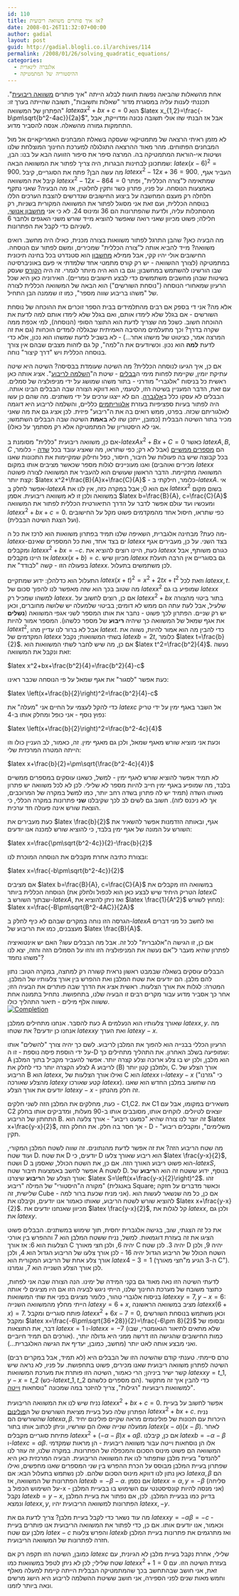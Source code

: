 ```yaml
---
id: 110
title: אז איך פותרים משוואה ריבועית?
date: 2008-01-26T11:32:07+00:00
author: gadial
layout: post
guid: http://gadial.blogli.co.il/archives/114
permalink: /2008/01/26/solving_quadratic_equations/
categories:
  - אלגברה לינארית
  - ההיסטוריה של המתמטיקה
---
```

אחת מהשאלות שהביאה נפשות תועות לבלוג הייתה "איך פותרים [משוואה ריבועית](http://he.wikipedia.org/wiki/%D7%9E%D7%A9%D7%95%D7%95%D7%90%D7%94_%D7%9E%D7%9E%D7%A2%D7%9C%D7%94_%D7%A9%D7%A0%D7%99%D7%99%D7%94)". תכננתי לענות עליה במסגרת מדור "שאלות ותשובות", תשובה שהייתה בערך זו: "הפתרון של המשוואה $latex ax^2+bx+c=0$ הוא $latex x_{1,2}=\frac{-b\pm\sqrt{b^2-4ac}}{2a}$", אבל אז הבנתי שזו אולי תשובה נכונה ומדוייקת, אבל התחמקות גמורה מהשאלה. אנסה להסביר מדוע.

לא מזמן ראיתי הרצאה של מתמטיקאי שעסקה בשאלת המבחנים האמריקאיים אל מול המבחנים הפתוחים. מהר מאוד ההרצאה התגלגלה למערכת החינוך המוצלחת שלנו ושיטות אי-הוראת המתמטיקה בה. המרצה סיפר את סיפור הזוועה הבא על בנו: הבן, שמתכונן לבחינות הבגרות, היה צריך לפתור את המשוואה הבאה: $latex (x-6)^2=900$. מה עשה הבן? פתח את הסוגריים, קיבל $latex x^2-12x+36=900$. העביר אגף, קיבל את המשוואה $latex x^2-12x-864=0$ שמתאימה ל"צורה הכללית", ופתר באמצעות הנוסחה. על פניו, פתרון כשר ותקין לחלוטין, אז מה הבעיה? שאני נתקף חלחלה רק מעצם המחשבה על ביצוע החישובים שנדרשים להצבת הערכים הללו בנוסחה הכללית, ועם זאת אני מסוגל לפתור את המשוואה המקורית בשניות, רק מהסתכלות עליה, ולדעת שהפתרונות הם 36 ומינוס 24. לא כי אני [מחשבון אנושי](http://he.wikipedia.org/wiki/%D7%92%D7%90%D7%95%D7%9F_%D7%97%D7%99%D7%A9%D7%95%D7%91), חלילה; פשוט מכיוון שאני רואה שאפשר להוציא מייד שורש משני האגפים ולחבר 6 לשניהם כדי לקבל את הפתרונות.

מה הבעיה כאן? שהבן התרגל לפתור משוואות בצורה מכנית, כאילו היה מחשב. רואים משוואה? מייד להביא אותה ל"צורה הכללית" שמכירים, ומשם לפתור עם הנוסחה. החישובים אולי יהיו קקי, אבל ממילא [מחשבון](http://he.wikipedia.org/wiki/%D7%9E%D7%97%D7%A9%D7%91%D7%95%D7%9F) הוא סטנדרט בכל בחינה תיכונית במתמטיקה (לצורך ההשוואה - יש רק קורס מתמטי אחד שלמדתי אי פעם באוניברסיטה שבו הורשינו להשתמש במחשבון; וגם בו הוא היה מיותר לגמרי. זה היה [הקורס](http://he.wikipedia.org/wiki/%D7%90%D7%A0%D7%9C%D7%99%D7%96%D7%94_%D7%A0%D7%95%D7%9E%D7%A8%D7%99%D7%AA) שעסק בשיטות שבהן מחשבים משתמשים כדי לבצע חישובים נומריים). האירוניה כאן היא שכל הרעיון שמאחורי הנוסחה ("נוסחת השורשים") הוא הבאה של המשוואה הכללית לצורה של "משהו בריבוע שווה מספר", כמו זו שממנה הבן התחיל.

אלא מה? אני די בספק אם רבים מהתלמידים בבית הספר זוכרים את ההוכחה של נוסחת השורשים - אם בגלל שלא לימדו אותם, ואם בגלל שלא לימדו אותם למה לדעת את ההוכחה חשוב. כשכל מה שצריך לדעת הוא התוצר הסופי (הנוסחה), למי אכפת ממה שקרה בדרך? וכך מתעלמים מהסיבה האמיתית שבגללה לומדים הוכחות (גם את זה המרצה אמר, כציטוט של מישהו אחר&#8230;) - לא בשביל לדעת שמשהו הוא נכון, אלא כדי לדעת **למה** הוא נכון. וכשיודעים את ה"למה", קל גם לזהות מצבים שבהם אין צורך בנוסחה הכללית ויש "דרך קיצור" נוחה.

אם כן, איך הגיעו לנוסחה הכללית? מה השיטה שעומדת בבסיסה? השיטה היא שיטה עתיקת יומין, שקיימת לפחות מימי ה[בבלים](http://he.wikipedia.org/wiki/%D7%91%D7%91%D7%9C) - שיטת ה"[השלמה לריבוע](http://he.wikipedia.org/wiki/%D7%94%D7%A9%D7%9C%D7%9E%D7%94_%D7%9C%D7%A8%D7%99%D7%91%D7%95%D7%A2)". אציג אותה כאן ראשית כל בניסוח "אלגברי" מודרני - בתור משהו שמושג על ידי מניפולציה של סמלים. עם זאת, הדבר המעניין בשיטה הזו, לטעמי, הוא דווקא הצורה שבה הבבלים הבינו אותה. הבבלים לא עסקו כלל ב[אלגברה](http://he.wikipedia.org/wiki/%D7%90%D7%9C%D7%92%D7%91%D7%A8%D7%94). הם לא ייצגו ערכים על ידי משתנים. מה שהם כן עשו היה לפתור בעיות ספציפיות בעזרת [אלגוריתמים](http://he.wikipedia.org/wiki/%D7%90%D7%9C%D7%92%D7%95%D7%A8%D7%99%D7%AA%D7%9D) כלליים, והשלמה לריבוע היא דוגמה לאלגוריתם שכזה. בפרט, ממש רואים בה את ה"ריבוע" פיזית. לכן אציג גם את מה שאני מכיר בתור השיטה הבבלית (כמובן, ייתכן שזו לא **באמת** השיטה שבה הבבלים השתמשו; אני לא היסטוריון של המתמטיקה אלא רק מסתמך על כאלו).

אם כן, משוואה ריבועית "כללית" מסומנת ב-$latex Ax^2+Bx+C=0$ כאשר $latex A,B,C$ הם [מספרים ממשיים](http://he.wikipedia.org/wiki/%D7%9E%D7%A1%D7%A4%D7%A8_%D7%9E%D7%9E%D7%A9%D7%99) (אבל לא רק; כפי שתראו, מה שאציג עובד בכל [שדה](http://he.wikipedia.org/wiki/%D7%A9%D7%93%D7%94_%28%D7%90%D7%9C%D7%92%D7%91%D7%A8%D7%94%29) - כלומר, בכל קבוצה שיש בה פעולות של חיבור, חיסור, כפל וחילוק שמקיימות את התכונות שאנו מכירים ואוהבים) ואנו מעוניינים לגלות מספר שכאשר מציבים אותו במקום $latex x$ המשוואה מתקיימת. הדבר הראשון שעושים הוא להעביר את המשוואה לצורה פשוטה קצת יותר: $latex x^2+\frac{B}{A}x+\frac{C}{A}$ - כלומר, חילקתי ב-$latex A$. אי אפשר לחלק ב-$latex A$ אם הוא 0; אבל במקרה כזה, אין לנו את $latex x^2$ בשום מקום במשוואה ולכן זו לא משוואה ריבועית. אסמן $latex b=\frac{B}{A}, c=\frac{C}{A}$ ומעכשיו ועד עולם אפשר לדבר על הדרך התיאורטית הכללית לפתור את המשוואה $latex x^2+bx+c=0$. כפי שתראו, חיסול אחד מהמקדמים פשוט מקל על החישובים (ועל הצגת השיטה הבבלית).

מה כעת? מבחינה אלגברית, השאיפה שלנו תמיד בפתרון משוואות הוא לרכז את כל ה-$latex x$-ים בצד אחד, ואת כל המספרים שאינם $latex x$ בצד השני. על כן, מעבירים אגף ומקבלים $latex x^2+bx=-c$. כעת, היינו רוצים להוציא את $latex x$ כגורם משותף, אבל אז היינו מקבלים $latex x(x+b)=c$. מכיוון שיש $latex x$ גם בסוגריים אין הרבה תועלת בפעולה הזו - קשה "לבודד" את $latex x$. לכן משתמשים בתעלול.

התעלול הוא כדלהלן: ידוע שמתקיים $latex (x+t)^2=x^2+2tx+t^2$ וזאת לכל $latex x,t$. מה שטוב בכך הוא שזה מאפשר לנו להפוך סכום של $latex x^2$ שמופיע בו גם $latex x$ למשהו שמכיל רק $latex x$. אם כן, רוצים לחשוב על $latex x^2+bx$ בתור ביטוי מהצורה שלעיל, אבל לעת עתה הם ממש לא דומים; בביטוי שלמעלה יש שלושה מחוברים, וכאן יש רק שניים. הפתרון לכך פשוט - נחבר את אותו המספר לשני אגפי המשוואה (**נשלים** את אגף שמאל של המשוואה כך שיהיה **ריבוע** של מספר כלשהו). המספר אמור להיות $latex t^2$, אבל לא ברור לנו עדיין מהו $latex t$. כדי להבין מה הוא אמור להיות, נשווה את המקדמים של $latex x$ בשתי המשוואות; נקבל $latex b=2t$, כלומר $latex t=\frac{b}{2}$. אם כן, מה שיש לחבר לשתי המשוואות הוא $latex t^2=\frac{b^2}{4}$. נעשה זאת ונקבל את המשוואה:

$latex x^2+bx+\frac{b^2}{4}=\frac{b^2}{4}-c$

כעת אפשר "לסגור" את אגף שמאל על פי הנוסחה שכבר ראינו:

$latex \left(x+\frac{b}{2}\right)^2=\frac{b^2}{4}-c$

כדי להקל לעצמי על החיים אני "מעלה" את $latex c$ אל השבר באגף ימין על ידי טריק נפוץ נוסף - אני כופל ומחלק אותו ב-4:

$latex \left(x+\frac{b}{2}\right)^2=\frac{b^2-4c}{4}$

וכעת אני מוציא שורש מאגף שמאל, ולכן גם מאגף ימין. זה, כאמור, לב העניין כולו וזו הייתה המטרה המרכזית שלי:

$latex x+\frac{b}{2}=\pm\sqrt{\frac{b^2-4c}{4}}$

לא תמיד אפשר להוציא שורש לאגף ימין - למשל, כשאנו עוסקים במספרים ממשיים בלבד, מה שמופיע באגף ימין חייב להיות מספר לא שלילי. לכן לא לכל משוואה יש פתרון מאותו השדה (תמיד יש לה פתרון בשדה רחב יותר, כמו למשל במקרה של המרוכבים, אך לא ניכנס לזה). חשוב גם לשים לב לכך שקיבלנו **שני** פתרונות במקרה הכללי, כי הוצאת שורש אינה פעולה חד ערכית.

כעת מעבירים את $latex \frac{b}{2}$ אגף, ובאותה הזדמנות אפשר להשאיר את השורש על המונה של אגף ימין בלבד, כי להוציא שורש למכנה אנו יודעים:

$latex x=\frac{\pm\sqrt{b^2-4c}}{2}-\frac{b}{2}$

ובצורת כתיבה אחרת מקבלים את הנוסחה המוכרת לנו:

$latex x=\frac{-b\pm\sqrt{b^2-4c}}{2}$

אם מציבים $latex b=\frac{B}{A}, c=\frac{C}{A}$ במשוואה הזו מקבלים את הנוסחה הכללית ביותר (הטריק היחיד שיש לבצע כאן הוא לכפול ולחלק את $latex C$ שבתוך השורש ב-$latex A$, ואז ניתן להוציא את $latex \frac{1}{A^2}$ מחוץ לשורש):  
$latex x=\frac{-B\pm\sqrt{B^2-4AC}}{2A}$

הגרסה הזו נוחה במקרים שבהם לא כיף לחלק ב-$latex A$ ואז לחשב כל מני דברים מעצבנים, כמו את הריבוע של $latex \frac{B}{A}$.

אם כן, זו הגישה ה"אלגברית" לכל זה. אבל מה הבבלים עשו? האם יש אינטואיציה לפתרון שהיא מעבר ל"אם נעשה את המניפולציה הזו והזו על הסמלים הזה והזה, יצא לנו משהו נחמד"?

הבבלים עוסקים בשאלה שבמבט ראשון נראית קשורה רק למחצה, במקרה הטוב: נתון להם מלבן. הם יודעים את שטח המלבן ואת ההפרש בין אורך צלעותיו של המלבן. המטרה: לגלות את אורך הצלעות. ראשית אציג את הדרך שבה פותרים את הבעיה הזו; אחר כך אסביר מדוע עבור מקרים רבים זו הבעיה שלנו, בתחפושת. נתחיל בתמונה אחת ששווה אלף מילים - תיאור התהליך כולו.  
[![Completion](http://www.gadial.net/wp-content/uploads/2008/01/completion_to_square.png)](http://www.gadial.net/wp-content/uploads/2008/01/completion_to_square.png "Completion")

כעת להסבר. אנחנו מתחילים ממלבן A שאורך צלעותיו הוא הנעלמים $latex x,y$. מה אנחנו כן יודעים? את שטחו $latex xy$ ואת הערך $latex y-x$.

הרעיון הכללי בבנייה הוא להפוך את המלבן לריבוע. לשם כך יהיה צורך "להשלים" אותו על ידי הוספת פיסה נוספת - זו ה-D שמופיעה בשלב האחרון. את התהליך מתחילים כך: A הוא מלבן, ולכן יש בו צלע ארוכה וצלע קצרה יותר. אפשר להעביר מקביל בתוך המלבן לצלע הקצרה יותר כדי לחלק את A לריבוע (B) ולמלבן קטן יותר, C. אורך הצלע של הריבוע B הוא $latex x$, ואילו אורך הצלעות של C הוא $latex x$ ו-$latex y-x$ (כי "גזרנו" מהצלע שאורכה $latex y$ קטע שאורכו $latex x$). מה שחשוב במלבן החדש הוא שאנו יודעים את אורך הצלע $latex y-x$ - זה חלק מהנתון.

כעת, מחלקים את המלבן הזה לשני חלקים - C1,C2. את C1 משאירים במקומו, אבל עם C2 יוצאים לטיולים. לוקחים אותו, מסובבים אותו ב-90 מעלות, ומדביקים אותו בחלק התחתון של הריבוע B. זה יוצר לנו צורה שהיא "כמעט ריבוע" - אורך צלעה הוא $latex x+\frac{y-x}{2}$, אך חסר בה חלק. את החלק הזה - D - "משלימים", ומקבלים ריבוע תקין.

מה שטח הריבוע הזה? את זה אפשר לדעת מהנתונים. זה שווה לשטח המלבן המקורי, ועוד שטח D. את שטח D יודעים, כי D הוא ריבוע שאורך צלעו $latex \frac{y-x}{2}$, ושטח D הוא פשוט ריבוע האורך הזה. אם כן, את השטח הכולל, שאסמן ב-$latex S$, אפשר לחשב באמצעות חיבור שטח A לשטח D. בנוסף, ידוע ששטח זה הוא ה**ריבוע** של אורך הצלע של ה**ריבוע** שיצרנו: $latex S=\left(x+\frac{y-x}{2}\right)^2$. זהו מקורה ה"היסטורי" של המילה "ריבוע" (באנגלית Square; וכאשר מדברים על חזקה שלישית, זה Cube - אני מניח שכעת ברור למה). אם כן, כל מה שנשאר לעשות הוא להוציא שורש לשטח הריבוע, שאותו כאמור אנו יודעים, וקיבלנו את $latex x+\frac{y-x}{2}$. מכיוון שאנחנו יודעים את $latex \frac{y-x}{2}$, קל לגלות את $latex x$, ולכן גם את $latex y$.

את כל זה הצגתי, שוב, בגישה אלגברית יחסית, תוך שימוש במשתנים. הבבלים פשוט הציגו את זה בעזרת דוגמאות. למשל, נניח ששטח המלבן הוא 7 וההפרש בין אורכי הצלעות הוא 6: אז אורך C יהיה 6, ולכן חצי מאורך C יהיה 3. לכן שטח D יהיה 9, ולכן השטח הכולל של הריבוע הגדול יהיה 16 - לכן אורך צלעו של הריבוע הגדול הוא 4, ולכן אורך צלע אחת של הריבוע המקורית הוא $latex 4-3=1$ (ה-3 הגיע מ"חצי מאורך C"). לכן אורך הצלע השנייה הוא 7, וגמרנו.

לדעתי השיטה הזו נאה מאוד גם בקני המידה של ימינו. הנה הצורה שבה אני לפחות, כתוצר משובח של מערכת החינוך שלנו, הייתי ניגש לבעיה הזו אם היו מציגים לי אותה בניסוח אלגברי טהור, כלומר מציגים בפני את שתי המשוואות $latex xy=7, y-x=6$: הייתי מחלץ מהמשוואה השנייה $latex y=6+x$, מציב במשוואה הראשונה $latex x(6+x)=7$. פותח סוגריים ומקבל $latex x^2+6x-7=0$, וכאן משתמש בנוסחת השורשים ומקבל $latex x=\frac{-6\pm\sqrt{36+28}}{2}=\frac{-6\pm 8}{2}$ ובסופו של דבר, את התוצאות $latex x=1$ ו-$latex x=-7$ (שלא מתאים לתיאור הגאומטרי, שבו אורכים הם תמיד חיוביים). כמות החישובים שהגישה הזו דרשה ממני היא גדולה יותר, ואני מבצע אותה לאט יותר (מחשב, כמובן, יעדיף את הגישה האלגברית&#8230;).

טרם סיימתי. טענתי קודם שהשיטה הזו של הבבלים היא (לא תמיד, אבל במקרים רבים) השיטה לפתרון משוואה ריבועית שאנו מכירים, פשוט בתחפושת. על פניו, לא נראה שיש קשר ישיר ביניהן; הרי כאמור, השיטה הזו פותרת את מערכת המשוואות $latex xy=t\_1,y-x=t\_2$ (כש-$latex t\_1,t\_2$ הם מספרים כלשהם). כדי להבין איך זה מתקשר למשוואות ריבועיות "רגילות", צריך להיזכר במה שמכונה "נוסחאות [וייטה](http://he.wikipedia.org/wiki/%D7%A4%D7%A8%D7%A0%D7%A1%D7%95%D7%90%D7%94_%D7%95%D7%99%D7%99%D7%98%D7%94)".

נניח שיש לנו את המשוואה הריבועית $latex x^2+bx+c=0$. אפשר לחשוב על בעיית הפתרון שלה כעל בעיית מציאת השורשים של ה[פולינום](http://he.wikipedia.org/wiki/%D7%A4%D7%95%D7%9C%D7%99%D7%A0%D7%95%D7%9D) $latex x^2+bx+c$. נניח שהשורשים הם $latex \alpha,\beta$. היכרות עם תכונות של פולינומים מראה שקיים פולינום יחיד ממעלה שנייה שאלו הם שורשיו, וניתן לכתוב אותו בתור $latex (x-\alpha)(x-\beta)$. לאחר פתיחת סוגריים מקבלים $latex x^2+(-\alpha-\beta)x+\alpha\beta$. אם כן, קיבלנו $latex b=-\alpha-\beta$ ו-$latex c=\alpha\beta$. אלו הן נוסחאות וייטה עבור משוואה ריבועית - הן מראות שמקדמי המשוואה הם פשוט מינוס הסכום והמכפלה של הפתרונות. במקרה שלנו, זה עוזר לנו "להנדס" בעיית מלבן שתפתור לנו את המשוואה הריבועית. הבעיה המרכזית כאן היא שפתרון בעיית המלבן מבוסס על הכרת ההפרש בין שני המספרים שאנו מחפשים, ואילו כאן נתון לנו דווקא מינוס הסכום שלהם. לכן נשתמש בתעלול הבא: אם $latex \alpha,\beta$ הם הפתרונות של המשוואה, אז $latex b=-\beta-\alpha$. אם נסמן $latex x=\alpha, y=-\beta$ (סליחה על השימוש הכפול ב-x - אני מנסה להיות קונסיסטנטי עם השימוש בו בבעיית המלבן) נקבל $latex b=y-x$, בדיוק כמו בבעיית המלבן. לכן, אם נפתור את בעיית המלבן ונמצא $latex x,y$, הפתרונות למשוואה הריבועית יהיו $latex x,-y$.

מה עוד נשאר כדי לקבל בעיית מלבן? צריך לדעת גם את $latex xy=-\alpha\beta=-c$ - וכאמור, אנו יודעים אותו. אם כן, כדי לפתור את המשוואה הריבועית אנו פותרים בעיית מלבן עם שטח $latex -c$ והפרש צלעות $latex b$ ואז מתרגמים את פתרונות בעיית המלבן חזרה לפתרונות של המשוואה הריבועית.

כמובן, השיטה הזו תקפה רק אם $latex c$ שלילי, אחרת נקבל בעיית מלבן לא הגיונית, עם שטח שלילי; לכן לא ניתן לטפל במשוואות כמו $latex x^2+1=0$ בעזרת השיטה הזו. עם זאת, אני חושב שבהתחשב בכך שהמתמטיקה הבבלית הייתה קיימת למעלה מאלף וחמש מאות שנים לפני הספירה, אני חושב ששיטת ההשלמה לריבוע היא הישג מרשים ונאה ביותר לזמנו.